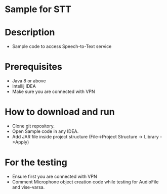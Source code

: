 # Sample for STT

# Description
- Sample code to access Speech-to-Text service

# Prerequisites
- Java 8 or above
- Intellij IDEA
- Make sure you are connected with VPN

# How to download and run
- Clone git repository.
- Open Sample code in any IDEA.
- Add JAR file inside project structure (File->Project Structure -> Library ->Apply)

# For the testing
- Ensure first you are connected with VPN
- Comment Microphone object creation code while testing for AudioFile and vise-varsa.
